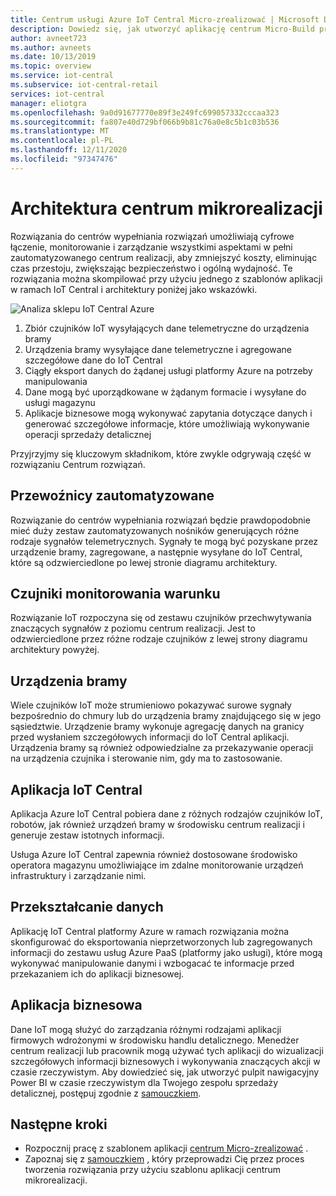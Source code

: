 ```yaml
---
title: Centrum usługi Azure IoT Central Micro-zrealizować | Microsoft Docs
description: Dowiedz się, jak utworzyć aplikację centrum Micro-Build przy użyciu naszego szablonu aplikacji centrum firmy Micro do realizacji w IoT Central
author: avneet723
ms.author: avneets
ms.date: 10/13/2019
ms.topic: overview
ms.service: iot-central
ms.subservice: iot-central-retail
services: iot-central
manager: eliotgra
ms.openlocfilehash: 9a0d91677770e89f3e249fc699057332cccaa323
ms.sourcegitcommit: fa807e40d729bf066b9b81c76a0e8c5b1c03b536
ms.translationtype: MT
ms.contentlocale: pl-PL
ms.lasthandoff: 12/11/2020
ms.locfileid: "97347476"
---
```

# <a name="micro-fulfillment-center-architecture"></a>Architektura centrum mikrorealizacji

Rozwiązania do centrów wypełniania rozwiązań umożliwiają cyfrowe łączenie, monitorowanie i zarządzanie wszystkimi aspektami w pełni zautomatyzowanego centrum realizacji, aby zmniejszyć koszty, eliminując czas przestoju, zwiększając bezpieczeństwo i ogólną wydajność. Te rozwiązania można skompilować przy użyciu jednego z szablonów aplikacji w ramach IoT Central i architektury poniżej jako wskazówki.

![Analiza sklepu IoT Central Azure](./media/architecture/micro-fulfillment-center-architecture-frame.png)

1. Zbiór czujników IoT wysyłających dane telemetryczne do urządzenia bramy
2. Urządzenia bramy wysyłające dane telemetryczne i agregowane szczegółowe dane do IoT Central
3. Ciągły eksport danych do żądanej usługi platformy Azure na potrzeby manipulowania
4. Dane mogą być uporządkowane w żądanym formacie i wysyłane do usługi magazynu
5. Aplikacje biznesowe mogą wykonywać zapytania dotyczące danych i generować szczegółowe informacje, które umożliwiają wykonywanie operacji sprzedaży detalicznej
 
Przyjrzyjmy się kluczowym składnikom, które zwykle odgrywają część w rozwiązaniu Centrum rozwiązań.

## <a name="robotic-carriers"></a>Przewoźnicy zautomatyzowane

Rozwiązanie do centrów wypełniania rozwiązań będzie prawdopodobnie mieć duży zestaw zautomatyzowanych nośników generujących różne rodzaje sygnałów telemetrycznych. Sygnały te mogą być pozyskane przez urządzenie bramy, zagregowane, a następnie wysyłane do IoT Central, które są odzwierciedlone po lewej stronie diagramu architektury.  

## <a name="condition-monitoring-sensors"></a>Czujniki monitorowania warunku

Rozwiązanie IoT rozpoczyna się od zestawu czujników przechwytywania znaczących sygnałów z poziomu centrum realizacji. Jest to odzwierciedlone przez różne rodzaje czujników z lewej strony diagramu architektury powyżej.

## <a name="gateway-devices"></a>Urządzenia bramy

Wiele czujników IoT może strumieniowo pokazywać surowe sygnały bezpośrednio do chmury lub do urządzenia bramy znajdującego się w jego sąsiedztwie. Urządzenie bramy wykonuje agregację danych na granicy przed wysłaniem szczegółowych informacji do IoT Central aplikacji. Urządzenia bramy są również odpowiedzialne za przekazywanie operacji na urządzenia czujnika i sterowanie nim, gdy ma to zastosowanie. 

## <a name="iot-central-application"></a>Aplikacja IoT Central

Aplikacja Azure IoT Central pobiera dane z różnych rodzajów czujników IoT, robotów, jak również urządzeń bramy w środowisku centrum realizacji i generuje zestaw istotnych informacji.

Usługa Azure IoT Central zapewnia również dostosowane środowisko operatora magazynu umożliwiające im zdalne monitorowanie urządzeń infrastruktury i zarządzanie nimi.

## <a name="data-transform"></a>Przekształcanie danych
Aplikację IoT Central platformy Azure w ramach rozwiązania można skonfigurować do eksportowania nieprzetworzonych lub zagregowanych informacji do zestawu usług Azure PaaS (platformy jako usługi), które mogą wykonywać manipulowanie danymi i wzbogacać te informacje przed przekazaniem ich do aplikacji biznesowej. 

## <a name="business-application"></a>Aplikacja biznesowa
Dane IoT mogą służyć do zarządzania różnymi rodzajami aplikacji firmowych wdrożonymi w środowisku handlu detalicznego. Menedżer centrum realizacji lub pracownik mogą używać tych aplikacji do wizualizacji szczegółowych informacji biznesowych i wykonywania znaczących akcji w czasie rzeczywistym. Aby dowiedzieć się, jak utworzyć pulpit nawigacyjny Power BI w czasie rzeczywistym dla Twojego zespołu sprzedaży detalicznej, postępuj zgodnie z [samouczkiem](./tutorial-in-store-analytics-create-app.md).

## <a name="next-steps"></a>Następne kroki
* Rozpocznij pracę z szablonem aplikacji [centrum Micro-zrealizować](https://aka.ms/checkouttemplate) . 
* Zapoznaj się z [samouczkiem](https://aka.ms/mfc-tutorial) , który przeprowadzi Cię przez proces tworzenia rozwiązania przy użyciu szablonu aplikacji centrum mikrorealizacji.
